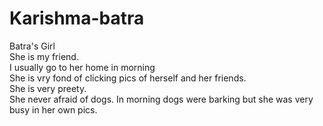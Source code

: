 # Karishma-batra
Batra's Girl</br>
She is my friend.</br>
I usually go to her home in morning</br>
She is vry fond of clicking pics of herself and her friends.</br>
She is very preety.</br>
She never afraid of dogs. In morning dogs were barking but she was very busy in her own pics.</br>

